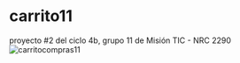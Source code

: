 # carrito11

proyecto #2 del ciclo 4b, grupo 11 de Misión TIC - NRC 2290
![carritocompras11](https://user-images.githubusercontent.com/95426901/202595022-aa0e1f41-6484-4b19-9336-0f02f9ea6e65.gif)

